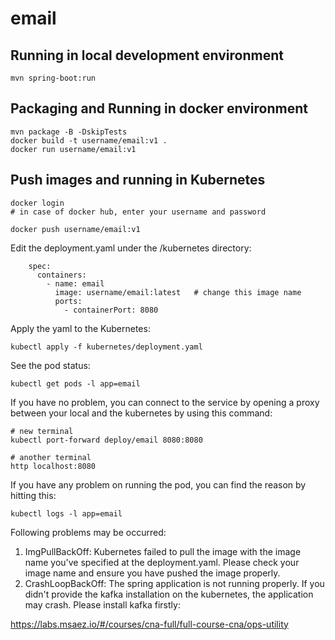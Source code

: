 # email

## Running in local development environment

```
mvn spring-boot:run
```

## Packaging and Running in docker environment

```
mvn package -B -DskipTests
docker build -t username/email:v1 .
docker run username/email:v1
```

## Push images and running in Kubernetes

```
docker login 
# in case of docker hub, enter your username and password

docker push username/email:v1
```

Edit the deployment.yaml under the /kubernetes directory:
```
    spec:
      containers:
        - name: email
          image: username/email:latest   # change this image name
          ports:
            - containerPort: 8080

```

Apply the yaml to the Kubernetes:
```
kubectl apply -f kubernetes/deployment.yaml
```

See the pod status:
```
kubectl get pods -l app=email
```

If you have no problem, you can connect to the service by opening a proxy between your local and the kubernetes by using this command:
```
# new terminal
kubectl port-forward deploy/email 8080:8080

# another terminal
http localhost:8080
```

If you have any problem on running the pod, you can find the reason by hitting this:
```
kubectl logs -l app=email
```

Following problems may be occurred:

1. ImgPullBackOff:  Kubernetes failed to pull the image with the image name you've specified at the deployment.yaml. Please check your image name and ensure you have pushed the image properly.
1. CrashLoopBackOff: The spring application is not running properly. If you didn't provide the kafka installation on the kubernetes, the application may crash. Please install kafka firstly:

https://labs.msaez.io/#/courses/cna-full/full-course-cna/ops-utility

